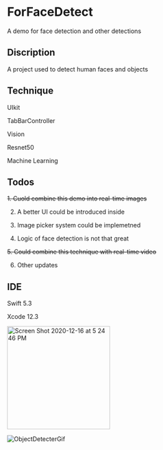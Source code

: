# ForFaceDetect
A demo for face detection and other detections

## Discription
A project used to detect human faces and objects

## Technique
UIkit

TabBarController

Vision

Resnet50

Machine Learning


## Todos
~~1. Cuold combine this demo into real-time images~~

2. A better UI could be introduced inside

3. Image picker system could be implemetned

4. Logic of face detection is not that great

~~5. Could combine this technique with real-time video~~

6. Other updates

## IDE
Swift 5.3

Xcode 12.3


<img width="240" alt="Screen Shot 2020-12-16 at 5 24 46 PM" src="https://user-images.githubusercontent.com/63318597/102414459-97ed8e00-3fc4-11eb-8af7-64cb24ed7340.png"> 

![ObjectDetecterGif](https://user-images.githubusercontent.com/63318597/102939902-20fd3d00-447d-11eb-8561-7d837b2ebf95.gif)
